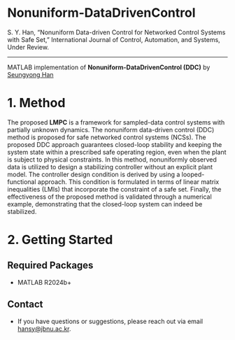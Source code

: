 # Nonuniform-DataDrivenControl
S. Y. Han, “Nonuniform Data-driven Control for Networked Control Systems with Safe Set,” International Journal of Control, Automation, and Systems, Under Review.



----

MATLAB implementation of **Nonuniform-DataDrivenControl (DDC)** by [Seungyong Han](https://sites.google.com/view/jbnu-dscl)

<!-- <p align="center">
  <img src="Figures/03_Ex1_Case1_Leader_Follower_Trajectory.png" width="250" />
  <img src="Figures/12_Ex2_Case1_NODE_MPC_ILMPC_State.png" width="250" />
  <img src="Figures/19_Ex2_Case2_NODE_MPC_TDMPC_State.png" width="250" />
</p> -->

# 1. Method

The proposed **LMPC** is a framework for sampled-data control systems with partially unknown dynamics. 
The nonuniform data-driven control (DDC) method is proposed for safe networked control systems (NCSs). The proposed DDC approach guarantees closed-loop stability and keeping the system state within a prescribed safe operating region, even when the plant is subject to physical constraints. In this method, nonuniformly observed data is utilized to design a stabilizing controller without an explicit plant model. The controller design condition is derived by using a looped-functional approach. This condition is formulated in terms of linear matrix inequalities (LMIs) that incorporate the constraint of a safe set. Finally, the effectiveness of the proposed method is validated through a numerical example, demonstrating that the closed-loop system can indeed be stabilized.

# 2. Getting Started
## Required Packages
- MATLAB R2024b+

## Contact
 - If you have questions or suggestions, please reach out via email [hansy@jbnu.ac.kr](mailto:hansy@jbnu.ac.kr).


